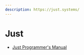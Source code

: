 ```yaml
---
description: https://just.systems/
---
```


# Just

* [Just Programmer's Manual](https://just.systems/man/en/)

